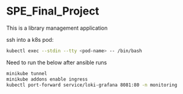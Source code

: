 # SPE_Final_Project

This is a library management application

ssh into a k8s pod: 

```bash
kubectl exec --stdin --tty <pod-name> -- /bin/bash
```

Need to run the below after ansible runs

```bash
minikube tunnel
minikube addons enable ingress
kubectl port-forward service/loki-grafana 8081:80 -n monitoring
```